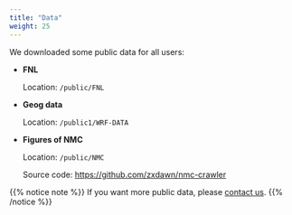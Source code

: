 ```yaml
---
title: "Data"
weight: 25
---
```


We downloaded some public data for all users:

- **FNL**

    Location: `/public/FNL`

- **Geog data**

    Location: `/public1/WRF-DATA`

- **Figures of NMC**

    Location: `/public/NMC`

    Source code: <https://github.com/zxdawn/nmc-crawler>

{{% notice note %}}
If you want more public data, please [contact us](mailto:dqwl_hpc@nuist.edu.cn).
{{% /notice %}}